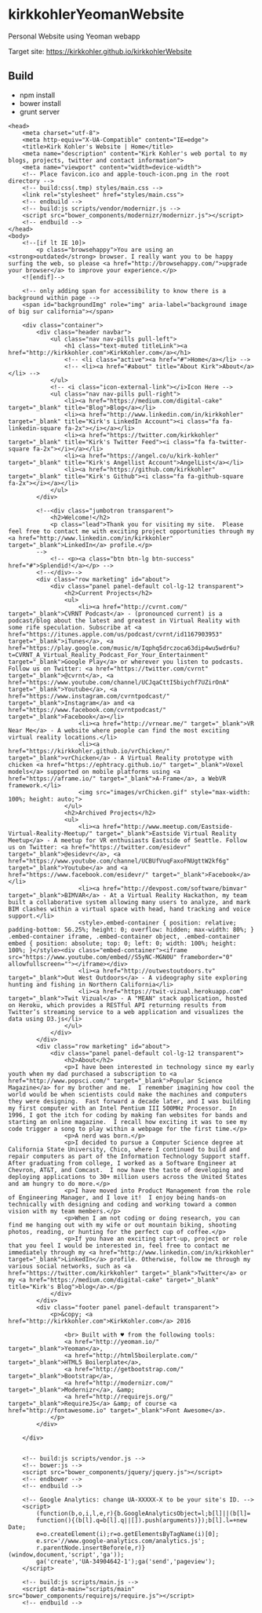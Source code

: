 kirkkohlerYeomanWebsite
=======================

Personal Website using Yeoman webapp

Target site: https://kirkkohler.github.io/kirkkohlerWebsite

Build
-----

- npm install
- bower install
- grunt server

<!doctype html>
<!--[if lt IE 7]>      <html class="no-js lt-ie9 lt-ie8 lt-ie7"> <![endif]-->
<!--[if IE 7]>         <html class="no-js lt-ie9 lt-ie8"> <![endif]-->
<!--[if IE 8]>         <html class="no-js lt-ie9"> <![endif]-->
<!--[if gt IE 8]><!--> <html class="no-js"> <!--<![endif]-->
    <head>
        <meta charset="utf-8">
        <meta http-equiv="X-UA-Compatible" content="IE=edge">
        <title>Kirk Kohler's Website | Home</title>
        <meta name="description" content="Kirk Kohler's web portal to my blogs, projects, twitter and contact information">
        <meta name="viewport" content="width=device-width">
        <!-- Place favicon.ico and apple-touch-icon.png in the root directory -->
        <!-- build:css(.tmp) styles/main.css -->
        <link rel="stylesheet" href="styles/main.css">
        <!-- endbuild -->
        <!-- build:js scripts/vendor/modernizr.js -->
        <script src="bower_components/modernizr/modernizr.js"></script>
        <!-- endbuild -->
    </head>
    <body>
        <!--[if lt IE 10]>
            <p class="browsehappy">You are using an <strong>outdated</strong> browser. I really want you to be happy surfing the web, so please <a href="http://browsehappy.com/">upgrade your browser</a> to improve your experience.</p>
        <![endif]-->

        <!-- only adding span for accessibility to know there is a background within page -->
        <span id="backgroundImg" role="img" aria-label="background image of big sur california"></span>

        <div class="container">
            <div class="header navbar">
                <ul class="nav nav-pills pull-left">
                    <h1 class="text-muted titleLink"><a href="http://kirkkohler.com">KirkKohler.com</a></h1>
                    <!-- <li class="active"><a href="#">Home</a></li> -->
                    <!-- <li><a href="#about" title="About Kirk">About</a></li> -->
                </ul>
                <!-- <i class="icon-external-link"></i>Icon Here -->
                <ul class="nav nav-pills pull-right">
                    <li><a href="https://medium.com/digital-cake" target="_blank" title="Blog">Blog</a></li>
                    <li><a href="http://www.linkedin.com/in/kirkkohler" target="_blank" title="Kirk's LinkedIn Account"><i class="fa fa-linkedin-square fa-2x"></i></a></li>
                    <li><a href="https://twitter.com/kirkkohler" target="_blank" title="Kirk's Twitter Feed"><i class="fa fa-twitter-square fa-2x"></i></a></li>
                    <li><a href="https://angel.co/u/kirk-kohler" target="_blank" title="Kirk's Angellist Account">AngelList</a></li>
                    <li><a href="https://github.com/kirkkohler" target="_blank" title="Kirk's Github"><i class="fa fa-github-square fa-2x"></i></a></li>
                </ul>
            </div>
            
            <!--<div class="jumbotron transparent">
                <h2>Welcome!</h2>
                <p class="lead">Thank you for visiting my site.  Please feel free to contact me with exciting project opportunities through my <a href="http://www.linkedin.com/in/kirkkohler" target="_blank">LinkedIn</a> profile.</p>
            -->
                <!-- <p><a class="btn btn-lg btn-success" href="#">Splendid!</a></p> -->
            <!--</div>-->
            <div class="row marketing" id="about">
                <div class="panel panel-default col-lg-12 transparent">
                    <h2>Current Projects</h2>
                    <ul>
                        <li><a href="http://cvrnt.com/" target="_blank">CVRNT Podcast</a> - (pronounced current) is a podcast/blog about the latest and greatest in Virtual Reality with some rife speculation. Subscribe at <a href="https://itunes.apple.com/us/podcast/cvrnt/id1167903953" target="_blank">iTunes</a>, <a href="https://play.google.com/music/m/Iqphq5drczoca63dip4wu5wdr6u?t=CVRNT_A_Virtual_Reality_Podcast_For_Your_Entertainment" target="_blank">Google Play</a> or wherever you listen to podcasts. Follow us on Twitter: <a href="https://twitter.com/cvrnt" target="_blank">@cvrnt</a>, <a href="https://www.youtube.com/channel/UCJqaCttI5biychf7UZirOnA" target="_blank">Youtube</a>, <a href="https://www.instagram.com/cvrntpodcast/" target="_blank">Instagram</a> and <a href="https://www.facebook.com/cvrntpodcast/" target="_blank">Facebook</a></li>
                        <li><a href="http://vrnear.me/" target="_blank">VR Near Me</a> - A website where people can find the most exciting virtual reality locations.</li>
                        <li><a href="https://kirkkohler.github.io/vrChicken/" target="_blank">vrChicken</a> - A Virtual Reality prototype with chicken <a href="https://ephtracy.github.io/" target="_blank">Voxel models</a> supported on mobile platforms using <a href="https://aframe.io/" target="_blank">A-Frame</a>, a WebVR framework.</li>
                        <img src="images/vrChicken.gif" style="max-width: 100%; height: auto;">
                    </ul>
                    <h2>Archived Projects</h2>
                    <ul>
                        <li><a href="http://www.meetup.com/Eastside-Virtual-Reality-Meetup/" target="_blank">Eastside Virtual Reality Meetup</a> - A meetup for VR enthusiasts Eastside of Seattle. Follow us on Twitter: <a href="https://twitter.com/esidevr" target="_blank">@esidevr</a>, <a href="https://www.youtube.com/channel/UCBUfVuqFaxoFNUgttW2kf6g" target="_blank">Youtube</a> and <a href="https://www.facebook.com/esidevr/" target="_blank">Facebook</a></li>
                        <li><a href="http://devpost.com/software/bimvar" target="_blank">BIMVAR</a> - At a Virtual Reality Hackathon, my team built a collaborative system allowing many users to analyze, and mark BIM clashes within a virtual space with head, hand tracking and voice support.</li>
                        <style>.embed-container { position: relative; padding-bottom: 56.25%; height: 0; overflow: hidden; max-width: 80%; } .embed-container iframe, .embed-container object, .embed-container embed { position: absolute; top: 0; left: 0; width: 100%; height: 100%; }</style><div class="embed-container"><iframe src="https://www.youtube.com/embed//S5yNC-MGN0U" frameborder="0" allowfullscreen=""></iframe></div>
                        <li><a href="http://outwestoutdoors.tv" target="_blank">Out West Outdoors</a> - A videography site exploring hunting and fishing in Northern California</li>
                        <li><a href="https://twit-vizual.herokuapp.com" target="_blank">Twit Vizual</a> - A "MEAN" stack application, hosted on Heroku, which provides a RESTful API returning results from Twitter’s streaming service to a web application and visualizes the data using D3.js</li>
                    </ul>
                </div>
            </div>
            <div class="row marketing" id="about">
                <div class="panel panel-default col-lg-12 transparent">
                    <h2>About</h2>
                    <p>I have been interested in technology since my early youth when my dad purchased a subscription to <a href="http://www.popsci.com/" target="_blank">Popular Science Magazine</a> for my brother and me.  I remember imagining how cool the world would be when scientists could make the machines and computers they were designing.  Fast forward a decade later, and I was building my first computer with an Intel Pentium III 500MHz Processor.  In 1996, I got the itch for coding by making fan websites for bands and starting an online magazine.  I recall how exciting it was to see my code trigger a song to play within a webpage for the first time.</p>
                    <p>A nerd was born.</p>
                    <p>I decided to pursue a Computer Science degree at California State University, Chico, where I continued to build and repair computers as part of the Information Technology Support staff. After graduating from college, I worked as a Software Engineer at Chevron, AT&T, and Comcast.  I now have the taste of developing and deploying applications to 30+ million users across the United States and am hungry to do more.</p>
                    <p>I have moved into Product Management from the role of Engineering Manager, and I love it!  I enjoy being hands-on technically with designing and coding and working toward a common vision with my team members.</p>
                    <p>When I am not coding or doing research, you can find me hanging out with my wife or out mountain biking, shooting photos, reading, or hunting for the perfect cup of coffee.</p>
                    <p>If you have an exciting start-up, project or role that you feel I would be interested in, feel free to contact me immediately through my <a href="http://www.linkedin.com/in/kirkkohler" target="_blank">LinkedIn</a> profile. Otherwise, follow me through my various social networks, such as <a href="https://twitter.com/kirkkohler" target="_blank">Twitter</a> or my <a href="https://medium.com/digital-cake" target="_blank" title="Kirk's Blog">blog</a>.</p>
                </div>
            </div>
            <div class="footer panel panel-default transparent">
                <p>&copy; <a href="http://kirkkohler.com">KirkKohler.com</a> 2016

                    <br> Built with ♥ from the following tools: 
                    <a href="http://yeoman.io/" target="_blank">Yeoman</a>, 
                    <a href="http://html5boilerplate.com/" target="_blank">HTML5 Boilerplate</a>, 
                    <a href="http://getbootstrap.com/" target="_blank">Bootstrap</a>, 
                    <a href="http://modernizr.com/" target="_blank">Modernizr</a>, &amp;
                    <a href="http://requirejs.org/" target="_blank">RequireJS</a> &amp; of course <a href="http://fontawesome.io" target="_blank">Font Awesome</a>.
                </p>    
            </div>

        </div>


        <!-- build:js scripts/vendor.js -->
        <!-- bower:js -->
        <script src="bower_components/jquery/jquery.js"></script>
        <!-- endbower -->
        <!-- endbuild -->

        <!-- Google Analytics: change UA-XXXXX-X to be your site's ID. -->
        <script>
            (function(b,o,i,l,e,r){b.GoogleAnalyticsObject=l;b[l]||(b[l]=
            function(){(b[l].q=b[l].q||[]).push(arguments)});b[l].l=+new Date;
            e=o.createElement(i);r=o.getElementsByTagName(i)[0];
            e.src='//www.google-analytics.com/analytics.js';
            r.parentNode.insertBefore(e,r)}(window,document,'script','ga'));
            ga('create','UA-34904642-1');ga('send','pageview');
        </script>

        <!-- build:js scripts/main.js -->
        <script data-main="scripts/main" src="bower_components/requirejs/require.js"></script>
        <!-- endbuild -->
</body>
</html>
